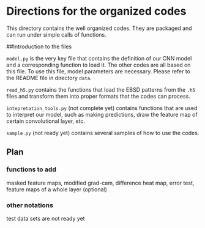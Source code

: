# Directions for the organized codes

This directory contains the well organized codes.
They are packaged and can run under simple calls of functions.

##Introduction to the files

`model.py` is the very key file that contains the definition of our CNN
model and a corresponding function to load it. The other codes are all
based on this file. To use this file, model parameters are necessary.
Please refer to the README file in directory `data`.

`read_h5.py` contains the functions that load the EBSD patterns from the
`.h5` files and transform them into proper formats that the codes can
process.

`intepretation_tools.py` (not complete yet) contains functions that are used to interpret 
our model, such as making predictions, draw the feature map of certain
convolutional layer, etc.

`sample.py` (not ready yet) contains several samples of how to use the codes.

## Plan
### functions to add
masked feature maps, modified grad-cam, difference heat map, error test,
feature maps of a whole layer (optional)

### other notations
test data sets
are not ready yet
